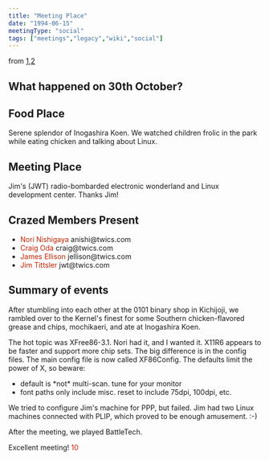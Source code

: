 ```yaml
---
title: "Meeting Place"
date: "1994-06-15"
meetingType: "social"
tags: ["meetings","legacy","wiki","social"]
---
```


<p>from <a href="http://www.tlug.jp/meetings/1994/94oct.html">1</a>,<a href="http://lists.tlug.jp/ML/9410/msg00005.html">2</a></p>
<h2 id="what_happened_on_30th_october">What happened on 30th October?</h2>
<h2 id="food_place">Food Place</h2>
<p>Serene splendor of Inogashira Koen. We watched children frolic in the park while eating chicken and talking about Linux.</p>
<h2 id="meeting_place">Meeting Place</h2>
<p>Jim's (JWT) radio-bombarded electronic wonderland and Linux development center. Thanks Jim!</p>
<h2 id="crazed_members_present">Crazed Members Present</h2>
<ul>
<li><font color="#CC2200">Nori Nishigaya</font> anishi@twics.com</li>
<li><font color="#CC2200">Craig Oda</font> craig@twics.com</li>
<li><font color="#CC2200">James Ellison</font> jellison@twics.com</li>
<li><font color="#CC2200">Jim Tittsler</font> jwt@twics.com</li>
</ul>
<h2 id="summary_of_events">Summary of events</h2>
<p>After stumbling into each other at the 0101 binary shop in Kichijoji, we rambled over to the Kernel's finest for some Southern chicken-flavored grease and chips, mochikaeri, and ate at Inogashira Koen.</p>
<p>The hot topic was XFree86-3.1. Nori had it, and I wanted it. X11R6 appears to be faster and support more chip sets. The big difference is in the config files. The main config file is now called XF86Config. The defaults limit the power of X, so beware:</p>
<ul>
<li>default is *not* multi-scan. tune for your monitor</li>
<li>font paths only include misc. reset to include 75dpi, 100dpi, etc.</li>
</ul>
<p>We tried to configure Jim's machine for PPP, but failed. Jim had two Linux machines connected with PLIP, which proved to be enough amusement. :-)</p>
<p>After the meeting, we played BattleTech.</p>
<p>Excellent meeting!
<font color="#CC2200">10</font></p>